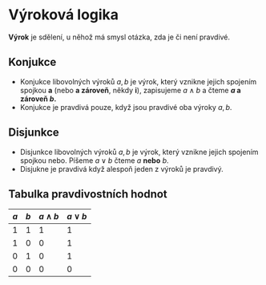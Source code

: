 # Výroková logika
**Výrok** je sdělení, u něhož má smysl otázka, zda je či není pravdivé.

## Konjukce
- Konjukce libovolných výroků $a, b$ je výrok, který vznikne jejich spojením spojkou **a** (nebo **a zároveň**, někdy **i**), zapisujeme $a \wedge b$ a čteme **$a$ a zároveň $b$.**
- Konjukce je pravdivá pouze, když jsou pravdivé oba výroky $a, b$.

## Disjunkce
- Disjunkce libovolných výroků $a, b$ je výrok, který vznikne jejich spojením spojkou nebo. Píšeme $a \vee b$ čteme $a$ **nebo** $b$.
- Disjukne je pravdivá když alespoň jeden z výroků je pravdivý.

## Tabulka pravdivostních hodnot
| $a$ | $b$ | $a \wedge b$ | $a \vee b$ |
| --- | --- | ------------ | ---------- |
| 1   | 1   | 1            | 1          |
| 1   | 0   | 0            | 1          |
| 0   | 1   | 0            | 1          |
| 0   | 0   | 0            | 0          |
